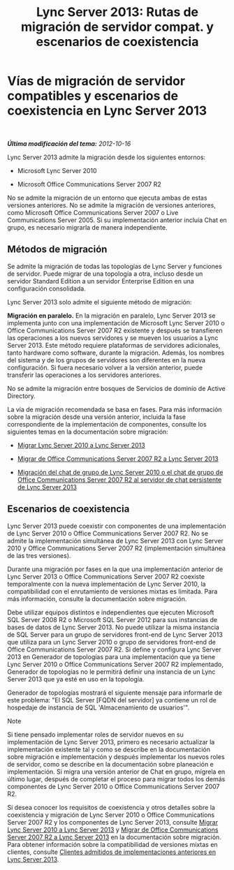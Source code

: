 ﻿---
title: "Lync Server 2013: Rutas de migración de servidor compat. y escenarios de coexistencia"
TOCTitle: Vías de migración de servidor compatibles y escenarios de coexistencia
ms:assetid: 2a6a730f-7f80-45f9-9540-3edfdaa265fb
ms:mtpsurl: https://technet.microsoft.com/es-es/library/Gg425764(v=OCS.15)
ms:contentKeyID: 48274754
ms.date: 01/07/2017
mtps_version: v=OCS.15
ms.translationtype: HT
---

# Vías de migración de servidor compatibles y escenarios de coexistencia en Lync Server 2013

 

_**Última modificación del tema:** 2012-10-16_

Lync Server 2013 admite la migración desde los siguientes entornos:

  - Microsoft Lync Server 2010

  - Microsoft Office Communications Server 2007 R2

No se admite la migración de un entorno que ejecuta ambas de estas versiones anteriores. No se admite la migración de versiones anteriores, como Microsoft Office Communications Server 2007 o Live Communications Server 2005. Si su implementación anterior incluía Chat en grupo, es necesario migrarla de manera independiente.

## Métodos de migración

Se admite la migración de todas las topologías de Lync Server y funciones de servidor. Puede migrar de una topología a otra, incluso desde un servidor Standard Edition a un servidor Enterprise Edition en una configuración consolidada.

Lync Server 2013 solo admite el siguiente método de migración:

  **Migración en paralelo.** En la migración en paralelo, Lync Server 2013 se implementa junto con una implementación de Microsoft Lync Server 2010 o Office Communications Server 2007 R2 existente y después se transfieren las operaciones a los nuevos servidores y se mueven los usuarios a Lync Server 2013. Este método requiere plataformas de servidores adicionales, tanto hardware como software, durante la migración. Además, los nombres del sistema y de los grupos de servidores son diferentes en la nueva configuración. Si fuera necesario volver a la versión anterior, puede transferir las operaciones a los servidores anteriores.

No se admite la migración entre bosques de Servicios de dominio de Active Directory.

La vía de migración recomendada se basa en fases. Para más información sobre la migración desde una versión anterior, incluida la fase correspondiente de la implementación de componentes, consulte los siguientes temas en la documentación sobre migración:

  - [Migrar Lync Server 2010 a Lync Server 2013](migration-from-lync-server-2010-to-lync-server-2013.md)

  - [Migrar de Office Communications Server 2007 R2 a Lync Server 2013](migration-from-office-communications-server-2007-r2-to-lync-server-2013.md)

  - [Migración del chat de grupo de Lync Server 2010 o el chat de grupo de Office Communications Server 2007 R2 al servidor de chat persistente de Lync Server 2013](migration-from-lync-server-2010-group-chat-or-office-communications-server-2007-r2-group-chat-to-lync-server-2013-persistent-chat-server.md)

## Escenarios de coexistencia

Lync Server 2013 puede coexistir con componentes de una implementación de Lync Server 2010 o Office Communications Server 2007 R2. No se admite la implementación simultánea de Lync Server 2013 con Lync Server 2010 y Office Communications Server 2007 R2 (implementación simultánea de las tres versiones).

Durante una migración por fases en la que una implementación anterior de Lync Server 2013 o Office Communications Server 2007 R2 coexiste temporalmente con la nueva implementación de Lync Server 2010, la compatibilidad con el enrutamiento de versiones mixtas es limitada. Para más información, consulte la documentación sobre migración.

Debe utilizar equipos distintos e independientes que ejecuten Microsoft SQL Server 2008 R2 o Microsoft SQL Server 2012 para sus instancias de bases de datos de Lync Server 2013. No puede utilizar la misma instancia de SQL Server para un grupo de servidores front-end de Lync Server 2013 que utiliza para un Lync Server 2010 o grupo de servidores front-end de Office Communications Server 2007 R2. Si define y configura Lync Server 2013 en Generador de topologías para una implementación que ya tiene Lync Server 2010 o Office Communications Server 2007 R2 implementado, Generador de topologías no le permitirá definir una instancia de un Lync Server 2013 que ya esté en uso en la topología.

Generador de topologías mostrará el siguiente mensaje para informarle de este problema: "El SQL Server \[FQDN del servidor\] ya contiene un rol de hospedaje de instancia de SQL 'Almacenamiento de usuarios'".


> [!NOTE]
> Si tiene pensado implementar roles de servidor nuevos en su implementación de Lync Server 2013, primero es necesario actualizar la implementación existente tal y como se describe en la documentación sobre migración e implementación y después implementar los nuevos roles de servidor, como se describe en la documentación sobre planeación e implementación. Si migra una versión anterior de Chat en grupo, mígrela en último lugar, después de completar el proceso para migrar todos los demás componentes de Lync Server 2010 o Office Communications Server 2007 R2.



Si desea conocer los requisitos de coexistencia y otros detalles sobre la coexistencia y migración de Lync Server 2010 o Office Communications Server 2007 R2 y los componentes de Lync Server 2013, consulte [Migrar Lync Server 2010 a Lync Server 2013](migration-from-lync-server-2010-to-lync-server-2013.md) y [Migrar de Office Communications Server 2007 R2 a Lync Server 2013](migration-from-office-communications-server-2007-r2-to-lync-server-2013.md) en la documentación sobre migración. Para obtener información sobre la compatibilidad de versiones mixtas en clientes, consulte [Clientes admitidos de implementaciones anteriores en Lync Server 2013](lync-server-2013-supported-clients-from-previous-deployments.md).

